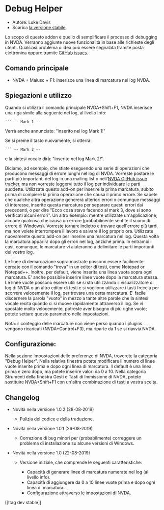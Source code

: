 # Debug Helper #

* Autore: Luke Davis
* Scarica [la versione stabile][1].

Lo scopo di questo addon è quello di semplificare il processo di debugging
in NVDA. Verranno aggiunte nuove funzionalità in base alle richieste degli
utenti. Qualsiasi problema o idea può essere segnalata tramite posta
elettronica oppure tramite [GitHub
issues](https://github.com/XLTechie/debugHelper).

## Comando principale

* NVDA + Maiusc + F1: inserisce una linea di marcatura nel log NVDA.

## Spiegazioni e utilizzo

Quando si utilizza il comando principale NVDA+Shift+F1, NVDA inserisce una
riga simile alla seguente nel log, al livello Info:

```
``` -- Mark 1 -- 
```

Verrà anche annunciato: "inserito nel log Mark 1!"

Se si preme il tasto nuovamente, si otterrà:

```
``` -- Mark 2 -- 
```

e la sintesi vocale dirà: "inserito nel log Mark 2!".

Diciamo, ad esempio, che stiate eseguendo una serie di operazioni che
producono messaggi di errore lunghi nel log di NVDA. Vorreste postare le
parti più importanti del log in una mailing list o nell'[NVDA GitHub issue
tracker](https://github.com/nvaccess/nvda/issues), ma non vorreste leggervi
tutto il log per individuare le parti suddette. Utilizzate questo add-on per
inserire la prima marcatura, subito prima di compiere la prima operazione
che causa il primo errore. Se sapete che qualche altra operazione genererà
ulteriori errori o comunque messaggi di interesse, inserite questa marcatura
per separare questi errori dai precedenti, o per dire "Ecco cosa stavo
facendo al mark 3, dove si sono verificati alcuni errori". Un altro esempio:
mentre utilizzate un'applicazione, accade qualcosa che causa un errore
(probabilmente sentite il suono di errore di Windows). Vorreste tornare
indietro e trovare quell'errore più tardi, ma non volete interrompere il
lavoro e salvare il log proprio ora. Utilizzate nuovamente questo add-on per
inserire una marcatura nel log. Questa volta la marcatura apparirà dopo gli
errori nel log, anziché prima. In entrambi i casi, comunque, le marcature vi
aiuteranno a delimitare le parti importanti del vostro log.

Le linee di demarcazione sopra mostrate possono essere facilmente cercate
con il comando "trova" in un editor di testi, come Notepad or
Notepad++. Inoltre, per default, viene inserita una linea vuota sopra ogni
marcatura. E' anche possibile inserire linee vuote dopo la marcatura
stessa. Le linee vuote possono essere utili se si sta utilizzando il
visualizzatore di log di NVDA o un altro editor di testi e si vogliono
utilizzare i tasti freccia per scorrere velocemente il log, per trovare una
certa marcatura. E' facile discernere la parola "vuoto" in mezzo a tante
altre parole che la sintesi vocale recita quando ci si muove rapidamente
attraverso il log. Se vi spostate molto velocemente, potreste aver bisogno
di più righe vuote; potete settare questo parametro nelle impostazioni.

Nota: il conteggio delle marcature non viene perso quando i plugins vengono
ricaricati (NVDA+Control+F3), ma riparte da 1 se si riavvia NVDA.

## Configurazione:

Nella sezione Impostazioni delle preferenze di NVDA, troverete la categoria
"Debug Helper". Nella relativa finestra potete modificare il numero di linee
vuote inserite prima e dopo ogni linea di marcatura. Il default è una linea
prima e zero dopo, ma potete inserire valori da 0 a 10. Nella categoria
Strumenti della finestra Gesti e Tasti di Immissione di NVDA, potete
sostituire NVDA+Shift+F1 con un'altra combinazione di tasti a vostra scelta.

## Changelog

* Novità nella versione 1.0.2 (28-08-2019)

    - Pulizia del codice e della traduzione.

* Novità nella versione 1.0.1 (26-08-2019)

    - Correzione di bug minori per (probabilmente) correggere un problema di
      installazione su alcune versioni di Windows.

* Novità nella versione 1.0 (22-08-2019)

    - Versione iniziale, che comprende le seguenti caratteristiche:

        + Capacità di generare linee di marcatura numerate nel log (al
          livello info).
        + Capacità di aggiungere da 0 a 10 linee vuote prima e dopo ogni
          linea di marcatura.
        + Configurazione attraverso le impostazioni di NVDA.

[[!tag dev stable]]

[1]: https://addons.nvda-project.org/files/get.php?file=debughelper

